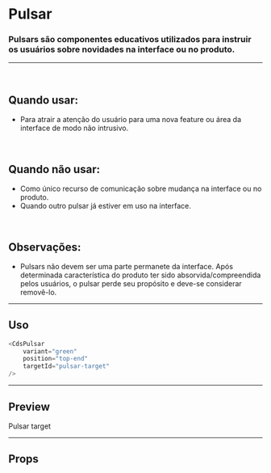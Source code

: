 # Pulsar

### Pulsars são componentes educativos utilizados para instruir os usuários sobre novidades na interface ou no produto.
---
<br />

## Quando usar:
- Para atrair a atenção do usuário para uma nova feature ou área da interface de modo não intrusivo.


<br />

## Quando não usar:
- Como único recurso de comunicação sobre mudança na interface ou no produto.
- Quando outro pulsar já estiver em uso na interface.

<br />

## Observações:
- Pulsars não devem ser uma parte permanete da interface. Após determinada característica
do produto ter sido absorvida/compreendida pelos usuários, o pulsar perde seu propósito e deve-se considerar
removê-lo.

---

## Uso

```js
<CdsPulsar
	variant="green"
	position="top-end"
	targetId="pulsar-target"
/>
```

---

## Preview

<PreviewContainer>
	<div id="pulsar-target" style="width: fit-content;">
		Pulsar target
	</div>
	<CdsPulsar v-bind="args" />
</PreviewContainer>

<PlaygroundBuilder
	:args
	component="Pulsar"
/>

---

## Props

<APITable
	name="Pulsar"
	section="props"
/>
<br />

<script setup>
import { ref } from 'vue';
import CdsPulsar from '@/components/Pulsar.vue';

const args = ref({
	variant: 'green',
	position: 'top-end',
	targetId: 'pulsar-target'
});
</script>
